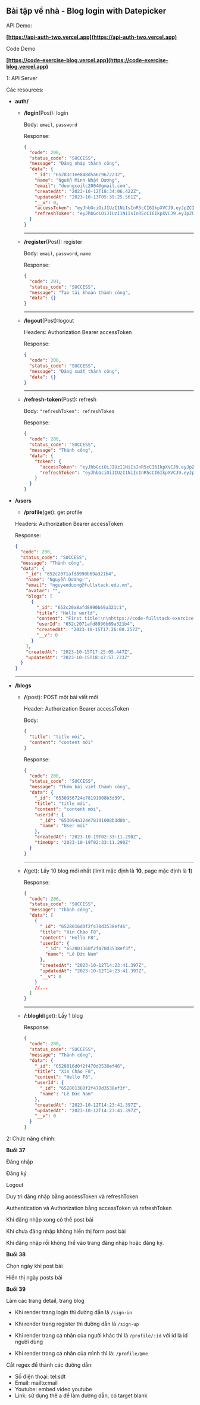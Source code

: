 ## Bài tập về nhà - Blog login with Datepicker

API Demo:

**[https://api-auth-two.vercel.app](https://api-auth-two.vercel.app)**

Code Demo

**[https://code-exercise-blog.vercel.app](https://code-exercise-blog.vercel.app)**

1: API Server

Các resources:

- **auth/**

  - **/login**(Post): login

    Body: `email`, `password`

    Response:

    ```json
    {
      "code": 200,
      "status_code": "SUCCESS",
      "message": "Đăng nhập thành công",
      "data": {
        "_id": "65283c1ee848d5a6c9672232",
        "name": "Nguễn Minh Nhật Dương",
        "email": "duongcoilc2004@gmail.com",
        "createdAt": "2023-10-12T18:34:06.422Z",
        "updatedAt": "2023-10-13T05:39:25.561Z",
        "__v": 0,
        "accessToken": "eyJhbGciOiJIUzI1NiIsInR5cCI6IkpXVCJ9.eyJpZCI6IjY1MjgzYzFlZTg0OGQ1YTZjOTY3MjIzMiIsImlhdCI6MTY5NzE3NjUxNCwiZXhwIjoxNjk3MTgwMTE0fQ.FmUqGebAYDpsAp2UQ_hVPZlld3qVgltL8Tog17yZTMI",
        "refreshToken": "eyJhbGciOiJIUzI1NiIsInR5cCI6IkpXVCJ9.eyJpZCI6IjY1MjgzYzFlZTg0OGQ1YTZjOTY3MjIzMiIsImlhdCI6MTY5NzE3NjUxNCwiZXhwIjoxNjk3MjYyOTE0fQ.VW3v8O7u1yN2zZ0OqM8E00INHXuG47z9mjzbBbprayg"
      }
    }
    ```

    ***

  - **/register**(Post): register

    Body: `email`, `password`, `name`

    Response:

    ```json
    {
      "code": 201,
      "status_code": "SUCCESS",
      "message": "Tạo tài khoản thành công",
      "data": {}
    }
    ```

    ***

  - **/logout**(Post):logout

    Headers: Authorization Bearer accessToken

    Response:

    ```json
    {
      "code": 200,
      "status_code": "SUCCESS",
      "message": "Đăng xuất thành công",
      "data": {}
    }
    ```

    ***

  - **/refresh-token**(Post): refresh

    Body: `"refreshToken": refreshToken`

    Response:

    ```json
    {
      "code": 200,
      "status_code": "SUCCESS",
      "message": "Thành công",
      "data": {
        "token": {
          "accessToken": "eyJhbGciOiJIUzI1NiIsInR5cCI6IkpXVCJ9.eyJpZCI6IjY1MjgzYzFlZTg0OGQ1YTZjOTY3MjIzMiIsImlhdCI6MTY5NzE3Njg3MCwiZXhwIjoxNjk3MTgwNDcwfQ.mRKnrXwSKk9GJmCbx88h4ruknoo4o_w_o02BXkp-Qfk",
          "refreshToken": "eyJhbGciOiJIUzI1NiIsInR5cCI6IkpXVCJ9.eyJpZCI6IjY1MjgzYzFlZTg0OGQ1YTZjOTY3MjIzMiIsImlhdCI6MTY5NzE3Njg3MCwiZXhwIjoxNjk3MTgwNDcwfQ.mRKnrXwSKk9GJmCbx88h4ruknoo4o_w_o02BXkp-Qfk"
        }
      }
    }
    ```

- **/users**

  - **/profile**(get): get profile

  Headers: Authorization Bearer accessToken

  Response:

  ```json
  {
    "code": 200,
    "status_code": "SUCCESS",
    "message": "Thành công",
    "data": {
      "_id": "652c2071afd8990b69a321b4",
      "name": "Nguyễn Dương✅",
      "email": "nguyenduong@fullstack.edu.vn",
      "avatar": "",
      "blogs": [
        {
          "_id": "652c20a8afd8990b69a321c1",
          "title": "Hello world",
          "content": "First title!\n\nhttps://code-fullstack-exercise37.vercel.app\n\ndocument.write('1')",
          "userId": "652c2071afd8990b69a321b4",
          "createdAt": "2023-10-15T17:26:00.257Z",
          "__v": 0
        }
      ],
      "createdAt": "2023-10-15T17:25:05.447Z",
      "updatedAt": "2023-10-15T18:47:57.733Z"
    }
  }
  ```

  ***

- **/blogs**

  - **/**(post): POST một bài viết mới

    Header: Authorization Bearer accessToken

    Body:

    ```json
    {
      "title": "title mới",
      "content": "content mới"
    }
    ```

    Response:

    ```json
    {
      "code": 200,
      "status_code": "SUCCESS",
      "message": "Thêm bài viết thành công",
      "data": {
        "_id": "6530956724e78191008b3d39",
        "title": "title mới",
        "content": "content mới",
        "userId": {
          "_id": "653094a324e78191008b3d0b",
          "name": "User mới"
        },
        "createdAt": "2023-10-19T02:33:11.290Z",
        "timeUp": "2023-10-19T02:33:11.290Z"
      }
    }
    ```

    ***

  - **/**(get): Lấy 10 blog mới nhất (limit mặc định là **10**, page mặc định là **1**)

    Response:

    ```json
    {
      "code": 200,
      "status_code": "SUCCESS",
      "message": "Thành công",
      "data": [
        {
          "_id": "6528016d0f2f470d3538ef46",
          "title": "Xin Chào F8",
          "content": "Hello F8",
          "userId": {
            "_id": "652801360f2f470d3538ef3f",
            "name": "Lê Đức Nam"
          },
          "createdAt": "2023-10-12T14:23:41.397Z",
          "updatedAt": "2023-10-12T14:23:41.397Z",
          "__v": 0
        }
        //...
      ]
    }
    ```

    ***

  - **/:blogId**(get): Lấy 1 blog

    Response:

    ```json
    {
      "code": 200,
      "status_code": "SUCCESS",
      "message": "Thành công",
      "data": {
        "_id": "6528016d0f2f470d3538ef46",
        "title": "Xin Chào F8",
        "content": "Hello F8",
        "userId": {
          "_id": "652801360f2f470d3538ef3f",
          "name": "Lê Đức Nam"
        },
        "createdAt": "2023-10-12T14:23:41.397Z",
        "updatedAt": "2023-10-12T14:23:41.397Z",
        "__v": 0
      }
    }
    ```

2: Chức năng chính:

**Buổi 37**

Đăng nhập

Đăng ký

Logout

Duy trì đăng nhập bằng accessToken và refreshToken

Authentication và Authorization bằng accessToken và refreshToken

Khi đăng nhập xong có thể post bài

Khi chưa đăng nhập không hiển thị form post bài

Khi đăng nhập rồi không thể vào trang đăng nhập hoặc đăng ký.

**Buổi 38**

Chọn ngày khi post bài

Hiển thị ngày posts bài

**Buổi 39**

Làm các trang detail, trang blog

- Khi render trang login thì đường dẫn là `/sign-in`

- Khi render trang register thì đường dẫn là `/sign-up`

- Khi render trang cá nhân của người khác thì là `/profile/:id` với id là id người dùng

- Khi render trang cá nhân của mình thì là: `/profile/@me`

Cắt regex để thành các đường dẫn:

- Số điện thoại: tel:sdt
- Email: mailto:mail
- Youtube: embed video youtube
- Link: sử dụng thẻ a để làm đường dẫn, có target blank
